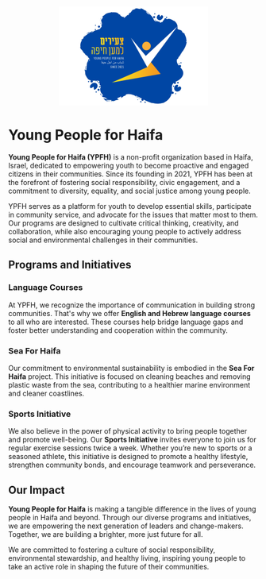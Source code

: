 <p align="center">
  <img src="https://github.com/Young-People-For-Haifa/.github/blob/main/splash_logo.png?raw=true" alt="Логотип Young People for Haifa" width="300">
</p>

# Young People for Haifa

**Young People for Haifa (YPFH)** is a non-profit organization based in Haifa, Israel, dedicated to empowering youth to become proactive and engaged citizens in their communities. Since its founding in 2021, YPFH has been at the forefront of fostering social responsibility, civic engagement, and a commitment to diversity, equality, and social justice among young people.

YPFH serves as a platform for youth to develop essential skills, participate in community service, and advocate for the issues that matter most to them. Our programs are designed to cultivate critical thinking, creativity, and collaboration, while also encouraging young people to actively address social and environmental challenges in their communities.

## Programs and Initiatives

### Language Courses

At YPFH, we recognize the importance of communication in building strong communities. That's why we offer **English and Hebrew language courses** to all who are interested. These courses help bridge language gaps and foster better understanding and cooperation within the community.

### Sea For Haifa

Our commitment to environmental sustainability is embodied in the **Sea For Haifa** project. This initiative is focused on cleaning beaches and removing plastic waste from the sea, contributing to a healthier marine environment and cleaner coastlines. 

### Sports Initiative

We also believe in the power of physical activity to bring people together and promote well-being. Our **Sports Initiative** invites everyone to join us for regular exercise sessions twice a week. Whether you’re new to sports or a seasoned athlete, this initiative is designed to promote a healthy lifestyle, strengthen community bonds, and encourage teamwork and perseverance.

## Our Impact

**Young People for Haifa** is making a tangible difference in the lives of young people in Haifa and beyond. Through our diverse programs and initiatives, we are empowering the next generation of leaders and change-makers. Together, we are building a brighter, more just future for all.

We are committed to fostering a culture of social responsibility, environmental stewardship, and healthy living, inspiring young people to take an active role in shaping the future of their communities.
